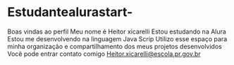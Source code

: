 # Estudantealurastart-
Boas vindas ao perfil
Meu nome é Heitor xicarelli
Estou estudando na Alura
Estou me desenvolvendo na linguagem Java Scrip
Utilizo esse espaço para minha organização e compartilhamento dos meus projetos desenvolvidos
Você pode entrar contato comigo 
Heitor.xicarelli@escola.pr.gov.br 
